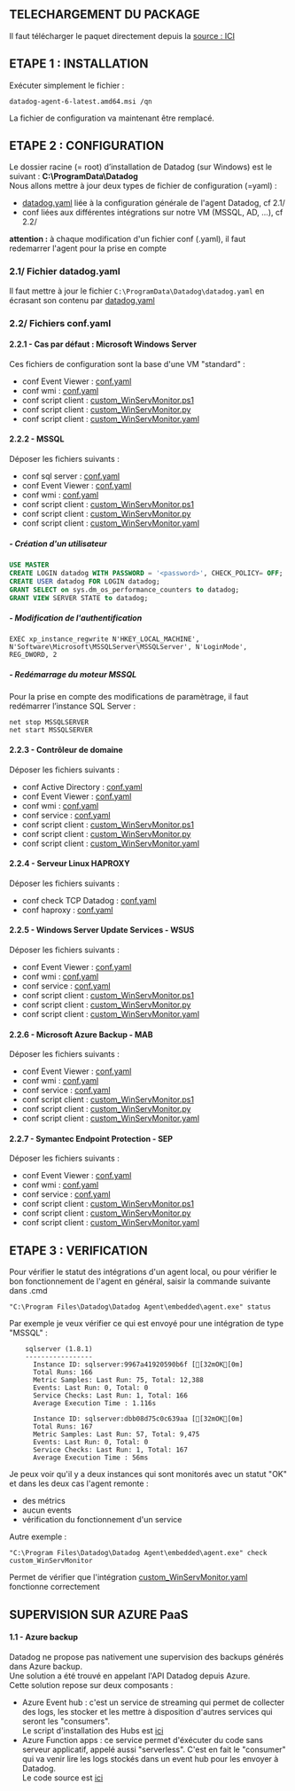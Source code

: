 ## TELECHARGEMENT DU PACKAGE
Il faut télécharger le paquet directement depuis la [source : ICI](https://s3.amazonaws.com/ddagent-windows-stable/datadog-agent-6-latest.amd64.msi)  

## ETAPE 1 : INSTALLATION
Exécuter simplement le fichier :
```
datadog-agent-6-latest.amd64.msi /qn
```
La fichier de configuration va maintenant être remplacé.

## ETAPE 2 : CONFIGURATION
Le dossier racine (= root) d’installation de Datadog (sur Windows) est le suivant : **C:\ProgramData\Datadog**  
Nous allons mettre à jour deux types de fichier de configuration (=yaml) :
 - [datadog.yaml](agent_datadog/datadog.yaml) liée à la configuration générale de l'agent Datadog, cf 2.1/
 - conf liées aux différentes intégrations sur notre VM (MSSQL, AD, ...), cf 2.2/  

**attention :** à chaque modification d'un fichier conf (.yaml), il faut redemarrer l'agent pour la prise en compte

### 2.1/ Fichier datadog.yaml
Il faut mettre à jour le fichier `C:\ProgramData\Datadog\datadog.yaml` en écrasant son contenu par [datadog.yaml](agent_datadog/datadog.yaml)

### 2.2/ Fichiers conf.yaml
#### 2.2.1 - Cas par défaut : Microsoft Windows Server
Ces fichiers de configuration sont la base d'une VM "standard" :
 - conf Event Viewer : [conf.yaml](agent_datadog/conf.d/default/win32_event_log.d/conf.yaml)
 - conf wmi : [conf.yaml](agent_datadog/conf.d/default/wmi_check.d/conf.yaml)  
 - conf script client : [custom_WinServMonitor.ps1](agent_datadog/checks.d/custom_WinServMonitor.ps1)  
 - conf script client : [custom_WinServMonitor.py](agent_datadog/checks.d/custom_WinServMonitor.py)  
 - conf script client : [custom_WinServMonitor.yaml](agent_datadog/conf.d/default/custom_WinServMonitor.yaml)  

#### 2.2.2 - MSSQL
Déposer les fichiers suivants : 
 - conf sql server : [conf.yaml](agent_datadog/conf.d/sqlserver/sqlserver.d/conf.yaml)
 - conf Event Viewer : [conf.yaml](agent_datadog/conf.d/sqlserver/win32_event_log.d/conf.yaml)
 - conf wmi : [conf.yaml](agent_datadog/conf.d/sqlserver/wmi_check.d/conf.yaml)
 - conf script client : [custom_WinServMonitor.ps1](agent_datadog/checks.d/custom_WinServMonitor.ps1)
 - conf script client : [custom_WinServMonitor.py](agent_datadog/checks.d/custom_WinServMonitor.py)
 - conf script client : [custom_WinServMonitor.yaml](agent_datadog/conf.d/sqlserver/custom_WinServMonitor.yaml)  

##### - Création d'un utilisateur
```sql
USE MASTER
CREATE LOGIN datadog WITH PASSWORD = '<password>', CHECK_POLICY= OFF;
CREATE USER datadog FOR LOGIN datadog;
GRANT SELECT on sys.dm_os_performance_counters to datadog;
GRANT VIEW SERVER STATE to datadog;
```
##### - Modification de l'authentification
```
EXEC xp_instance_regwrite N'HKEY_LOCAL_MACHINE', N'Software\Microsoft\MSSQLServer\MSSQLServer', N'LoginMode', REG_DWORD, 2
```
##### - Redémarrage du moteur MSSQL
Pour la prise en compte des modifications de paramètrage, il faut redémarrer l’instance SQL Server :
```
net stop MSSQLSERVER
net start MSSQLSERVER
```

#### 2.2.3 - Contrôleur de domaine
Déposer les fichiers suivants : 
 - conf Active Directory : [conf.yaml](agent_datadog/conf.d/active_directory/active_directory.d/conf.yaml)
 - conf Event Viewer : [conf.yaml](agent_datadog/conf.d/active_directory/win32_event_log.d/conf.yaml)
 - conf wmi : [conf.yaml](agent_datadog/conf.d/active_directory/wmi_check.d/conf.yaml)
 - conf service : [conf.yaml](agent_datadog/conf.d/active_directory/windows_service.d/conf.yaml)
 - conf script client : [custom_WinServMonitor.ps1](agent_datadog/checks.d/custom_WinServMonitor.ps1)
 - conf script client : [custom_WinServMonitor.py](agent_datadog/checks.d/custom_WinServMonitor.py)
 - conf script client : [custom_WinServMonitor.yaml](agent_datadog/conf.d/active_directory/custom_WinServMonitor.yaml)  
 
#### 2.2.4 - Serveur Linux HAPROXY
Déposer les fichiers suivants : 
 - conf check TCP Datadog : [conf.yaml](other/proxy/tcp_check.d/conf.yaml)
 - conf haproxy : [conf.yaml](other/proxy/haproxy.d/conf.yaml)
 
#### 2.2.5 - Windows Server Update Services - WSUS
Déposer les fichiers suivants : 
 - conf Event Viewer : [conf.yaml](agent_datadog/conf.d/wsus/win32_event_log.d/conf.yaml)
 - conf wmi : [conf.yaml](agent_datadog/conf.d/wsus/wmi_check.d/conf.yaml)  
 - conf service : [conf.yaml](agent_datadog/conf.d/wsus/windows_service.d/conf.yaml)
 - conf script client : [custom_WinServMonitor.ps1](agent_datadog/checks.d/custom_WinServMonitor.ps1)
 - conf script client : [custom_WinServMonitor.py](agent_datadog/checks.d/custom_WinServMonitor.py)
 - conf script client : [custom_WinServMonitor.yaml](agent_datadog/conf.d/wsus/custom_WinServMonitor.yaml)  
 
#### 2.2.6 - Microsoft Azure Backup - MAB
Déposer les fichiers suivants : 
 - conf Event Viewer : [conf.yaml](agent_datadog/conf.d/mab/win32_event_log.d/conf.yaml)
 - conf wmi : [conf.yaml](agent_datadog/conf.d/mab/wmi_check.d/conf.yaml)
 - conf service : [conf.yaml](agent_datadog/conf.d/mab/windows_service.d/conf.yaml)
 - conf script client : [custom_WinServMonitor.ps1](agent_datadog/checks.d/custom_WinServMonitor.ps1)  
 - conf script client : [custom_WinServMonitor.py](agent_datadog/checks.d/custom_WinServMonitor.py)   
 - conf script client : [custom_WinServMonitor.yaml](agent_datadog/conf.d/mab/custom_WinServMonitor.yaml)  
 
#### 2.2.7 - Symantec Endpoint Protection - SEP
Déposer les fichiers suivants : 
 - conf Event Viewer : [conf.yaml](agent_datadog/conf.d/sep/win32_event_log.d/conf.yaml)
 - conf wmi : [conf.yaml](agent_datadog/conf.d/sep/wmi_check.d/conf.yaml)
 - conf service : [conf.yaml](agent_datadog/conf.d/sep/windows_service.d/conf.yaml)
 - conf script client : [custom_WinServMonitor.ps1](agent_datadog/checks.d/custom_WinServMonitor.ps1)  
 - conf script client : [custom_WinServMonitor.py](agent_datadog/checks.d/custom_WinServMonitor.py)   
 - conf script client : [custom_WinServMonitor.yaml](agent_datadog/conf.d/sep/custom_WinServMonitor.yaml) 
 
 ## ETAPE 3 : VERIFICATION
Pour vérifier le statut des intégrations d'un agent local, ou pour vérifier le bon fonctionnement de l'agent en général, saisir la commande suivante dans .cmd
```
"C:\Program Files\Datadog\Datadog Agent\embedded\agent.exe" status
```
Par exemple je veux vérifier ce qui est envoyé pour une intégration de type "MSSQL" :
```
    sqlserver (1.8.1)
    -----------------
      Instance ID: sqlserver:9967a41920590b6f [[32mOK[0m]
      Total Runs: 166
      Metric Samples: Last Run: 75, Total: 12,388
      Events: Last Run: 0, Total: 0
      Service Checks: Last Run: 1, Total: 166
      Average Execution Time : 1.116s

      Instance ID: sqlserver:dbb08d75c0c639aa [[32mOK[0m]
      Total Runs: 167
      Metric Samples: Last Run: 57, Total: 9,475
      Events: Last Run: 0, Total: 0
      Service Checks: Last Run: 1, Total: 167
      Average Execution Time : 56ms
```
Je peux voir qu'il y a deux instances qui sont monitorés avec un statut "OK" et dans les deux cas l'agent remonte :
- des métrics
- aucun events
- vérification du fonctionnement d'un service

Autre exemple : 
```
"C:\Program Files\Datadog\Datadog Agent\embedded\agent.exe" check custom_WinServMonitor
```
Permet de vérifier que l'intégration [custom_WinServMonitor.yaml](agent_datadog/conf.d/sep/custom_WinServMonitor.yaml) fonctionne correctement

## SUPERVISION SUR AZURE PaaS
#### 1.1 - Azure backup 
Datadog ne propose pas nativement une supervision des backups générés dans Azure backup.  
Une solution a été trouvé en appelant l'API Datadog depuis Azure.  
Cette solution repose sur deux composants :
 - Azure Event hub : c'est un service de streaming qui permet de collecter des logs, les stocker et les mettre à disposition d'autres services qui seront les "consumers".  
 Le script d'installation des Hubs est [ici](scripts/event_hub/deploy_event_hub.ps1)
 - Azure Function apps : ce service permet d'éxécuter du code sans serveur applicatif, appelé aussi "serverless". C'est en fait le "consumer" qui va venir lire les logs stockés dans un event hub pour les envoyer à Datadog.  
 Le code source est [ici](scripts/event_hub/CGP_PRD_FCT_DDP01.js)
